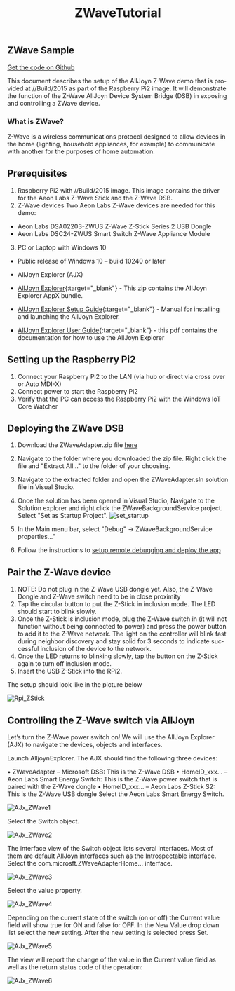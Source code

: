 ﻿---
layout: default
title: ZWaveTutorial
permalink: /en-US/win10/samples/ZWaveTutorial.htm
lang: en-US
---

## ZWave Sample

[Get the code on Github](https://github.com/ms-iot/samples/blob/develop/AllJoyn/AllJoynZWaveDemo/ZWaveAdapter.zip?raw=true)

This document describes the setup of the AllJoyn Z-Wave demo that is provided at //Build/2015 as part of the Raspberry Pi2 image. It will demonstrate the function of the Z-Wave AllJoyn Device System Bridge (DSB) in exposing and controlling a ZWave device.

### What is ZWave?

Z-Wave is a wireless communications protocol designed to allow devices in the home (lighting, household appliances, for example) to communicate with another for the purposes of home automation.

## Prerequisites

1. Raspberry Pi2 with //Build/2015 image. This image contains the driver for the Aeon Labs Z-Wave Stick and the Z-Wave DSB.
2. <a name="AllJoyn_Z_Wave"></a>Z-Wave devices  Two Aeon Labs Z-Wave devices are needed for this demo:
  * Aeon Labs DSA02203-ZWUS Z-Wave Z-Stick Series 2 USB Dongle
  * Aeon Labs DSC24-ZWUS Smart Switch Z-Wave Appliance Module
3. PC or Laptop with Windows 10
  * Public release of Windows 10 – build 10240 or later
  * AllJoyn Explorer (AJX)

  * [AllJoyn Explorer](https://github.com/ms-iot/samples/blob/develop/AllJoyn/AllJoynExplorer/AllJoynExplorer_1.0.1.9.zip?raw=true){:target="_blank"} - This zip contains the AllJoyn Explorer AppX bundle.
  * [AllJoyn Explorer Setup Guide](https://github.com/ms-iot/samples/blob/develop/AllJoyn/AllJoynExplorer/AllJoyn_Explorer_Setup_Guide_v1.0.pdf?raw=true){:target="_blank"} - Manual for installing and launching the AllJoyn Explorer.
  * [AllJoyn Explorer User Guide](https://github.com/ms-iot/samples/blob/develop/AllJoyn/AllJoynExplorer/AllJoyn_Explorer_User_Guide_v1.0.pdf?raw=true){:target="_blank"} - this pdf contains the documentation for how to use the AllJoyn Explorer

## Setting up the Raspberry Pi2

1. Connect your Raspberry Pi2 to the LAN (via hub or direct via cross over or Auto MDI-X)
2. Connect power to start the Raspberry Pi2
3. Verify that the PC can access the Raspberry Pi2 with the Windows IoT Core Watcher

## Deploying the ZWave DSB

1. Download the ZWaveAdapter.zip file [here](https://github.com/ms-iot/samples/blob/develop/AllJoyn/AllJoynZWaveDemo/ZWaveAdapter.zip?raw=true)
2. Navigate to the folder where you downloaded the zip file. Right click the file and "Extract All..." to the folder of your choosing.
3. Navigate to the extracted folder and open the ZWaveAdapter.sln solution file in Visual Studio.
4. Once the solution has been opened in Visual Studio, Navigate to the Solution explorer and right click the ZWaveBackgroundService project. Select "Set as Startup Project". ![set_startup]({{site.baseurl}}/images/AllJoyn/startup_proj.png)

5.  In the Main menu bar, select "Debug" -> ZWaveBackgroundService properties…"
6.  Follow the instructions to [setup remote debugging and deploy the app]({{site.baseurl}}/{{page.lang}}/win10/AppDeployment.htm#cpp)

## Pair the Z-Wave device

1. NOTE: Do not plug in the Z-Wave USB dongle yet. Also, the Z-Wave Dongle and Z-Wave switch need to be in close proximity
2. Tap the circular button to put the Z-Stick in inclusion mode.  The LED should start to blink slowly.
3. Once the Z-Stick is inclusion mode, plug the Z-Wave switch in (it will not function without being connected to power) and press the power button to add it to the Z-Wave network.  The light on  the controller will blink fast during neighbor discovery and stay solid for 3 seconds to indicate successful inclusion of the device to the network.
4. Once the LED returns to blinking slowly, tap the button on the Z-Stick again to turn off inclusion mode.
6. Insert the USB Z-Stick into the RPi2.

The setup should look like in the picture below

![Rpi_ZStick]({{site.baseurl}}/images/AllJoyn/ZStick_RPi.png)

## Controlling the Z-Wave switch via AllJoyn

Let’s turn the Z-Wave power switch on! We will use the AllJoyn Explorer (AJX) to navigate the devices, objects and interfaces.

Launch AlljoynExplorer. The AJX should find the following three devices:

• ZWaveAdapter  – Microsoft DSB: This is the Z-Wave DSB
• HomeID_xxx…  – Aeon Labs Smart Energy Switch: This is the Z-Wave power switch that is paired with the Z-Wave dongle
• HomeID_xxx…  – Aeon Labs Z-Stick S2: This is the Z-Wave USB dongle  Select the Aeon Labs Smart Energy Switch.

![AJx_ZWave1]({{site.baseurl}}/images/AllJoyn/Ajx_shot1.png)

Select the Switch object.

![AJx_ZWave2]({{site.baseurl}}/images/AllJoyn/ajx_shot2.png)

  The interface view of the Switch object lists several interfaces. Most of them are default AllJoyn interfaces such as the Introspectable interface. Select the com.microsft.ZWaveAdapterHome… interface.


![AJx_ZWave3]({{site.baseurl}}/images/AllJoyn/Ajx_shot3.png)


Select the value property.

![AJx_ZWave4]({{site.baseurl}}/images/AllJoyn/Ajx_shot4.png)

  Depending on the current state of the switch (on or off) the Current value field will show true for ON and false for OFF. In the New Value drop down list select the new setting. After the new setting is selected press Set.

![AJx_ZWave5]({{site.baseurl}}/images/AllJoyn/Ajx_shot5.png)

  The view will report the change of the value in the Current value field as well as the return status code of the operation:

![AJx_ZWave6]({{site.baseurl}}/images/AllJoyn/Ajx_shot6.jpg)



